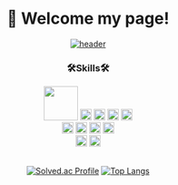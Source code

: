 <div align="center">

# 👋 Welcome my page!

[![header](https://capsule-render.vercel.app/api?type=rounded&color=auto&height=100&section=header&text=I'm&nbsp;back-end&nbsp;developer&nbsp;aspirant.&fontSize=30&animation=twinkling)](https://mopil.tistory.com)

### 🛠️Skills🛠️
<img src="https://img.shields.io/badge/Java-007396?style=plastic&logo=Java&logoColor=white" width=60px/> 
<img src="https://img.shields.io/badge/Python-3776AB?style=plastic&logo=python&logoColor=white" height=20px/>
<img src="https://img.shields.io/badge/HTML5-E34F26?style=plastic&logo=html5&logoColor=white" height=20px/>
<img src="https://img.shields.io/badge/CSS3-1572B6?style=plastic&logo=css3&logoColor=white" height=20px/>
<img src="https://img.shields.io/badge/JavaScript-F7DF1E?style=plastic&logo=javascript&logoColor=white" height=20px/>
<br>
<img src="https://img.shields.io/badge/Node.js-339933?style=plastic&logo=node.js&logoColor=white" height=20px/> 
<img src="https://img.shields.io/badge/Thymeleaf-005F0F?style=plastic&logo=thymeleaf&logoColor=white" height=20px/>
<img src="https://img.shields.io/badge/Spring Boot-6DB33F?style=plastic&logo=springboot&logoColor=white" height=20px/> 
<img src="https://img.shields.io/badge/Spring Data JPA-6DB33F?style=plastic&logo=spring&logoColor=white" height=20px/> 
<br>
<img src="https://img.shields.io/badge/AWS-FF9900?style=plastic&logo=amazon&logoColor=white" height=20px/> 
<img src="https://img.shields.io/badge/MySQL-4479A1?style=plastic&logo=mysql&logoColor=white" height=20px/> 
<br>
<br>

[![Solved.ac Profile](http://mazassumnida.wtf/api/v2/generate_badge?boj=mopil1102)](https://solved.ac/mopil1102/)
[![Top Langs](https://github-readme-stats.vercel.app/api/top-langs/?username=mopil&layout=compact)](https://github.com/mopil)
  
</div>
